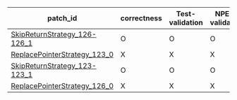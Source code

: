  | patch_id |correctness |Test-validation |NPEX-validation |
 |--- | --- | --- | --- | 
 | [SkipReturnStrategy_126-126_1](./patches/SkipReturnStrategy_126-126_1/patch.java#126) | O | O | O | 
 | [ReplacePointerStrategy_123_0](./patches/ReplacePointerStrategy_123_0/patch.java#124) | X | X | X | 
 | [SkipReturnStrategy_123-123_1](./patches/SkipReturnStrategy_123-123_1/patch.java#124) | O | O | O | 
 | [ReplacePointerStrategy_126_0](./patches/ReplacePointerStrategy_126_0/patch.java#127) | X | X | X | 
